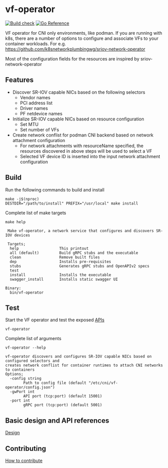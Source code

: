# vf-operator
[![Build check](https://github.com/sriramy/vf-operator/actions/workflows/build_check.yml/badge.svg)](https://github.com/sriramy/vf-operator/actions/workflows/build_check.yml)
[![Go Reference](https://pkg.go.dev/badge/github.com/sriramy/vf-operator.svg)](https://pkg.go.dev/github.com/sriramy/vf-operator)

VF operator for CNI only environments, like podman. If you are running with k8s, there are a number of options to configure and associate VFs to your container workloads.
For e.g. https://github.com/k8snetworkplumbingwg/sriov-network-operator 

Most of the configuration fields for the resources are inspired by sriov-network-operator

## Features
* Discover SR-IOV capable NICs based on the following selectors
  * Vendor names
  * PCI address list
  * Driver names
  * PF netdevice names
* Initialize SR-IOV capable NICs based on resource configuration
  * Set MTU
  * Set number of VFs
* Create network conflist for podman CNI backend based on network attachment configuration
  * For network attachments with resourceName specified, the resources discovered in above steps will be used to select a VF
  * Selected VF device ID is inserted into the input network attachment configuration

## Build
Run the following commands to build and install
```
make -j$(nproc)
DESTDIR="/path/to/install" PREFIX="/usr/local" make install 
```

Complete list of make targets
```
make help

 Make vf-operator, a network service that configures and discovers SR-IOV devices

 Targets;
  help                  This printout
  all (default)         Build gRPC stubs and the executable
  clean                 Remove built files
  dep                   Installs pre-requisites
  stubs                 Generates gRPC stubs and OpenAPIv2 specs
  test
  install               Installs the executable
  swagger_install       Installs static swagger UI

Binary:
  bin/vf-operator
```

## Test
Start the VF operator and test the exposed [APIs](docs/DESIGN.md)
```
vf-operator
```

Complete list of arguments
```
vf-operator --help

vf-operator discovers and configures SR-IOV capable NICs based on configured selectors and
creates network conflist for container runtimes to attach CNI networks to containers
Options;
  -config string
        Path to config file (default "/etc/cni/vf-operator/config.json")
  -gwPort int
        API port (tcp:port) (default 15001)
  -port int
        gRPC port (tcp:port) (default 5001)
```

## Basic design and API references
[Design](docs/DESIGN.md)

## Contributing
[How to contribute](docs/CONTRIBUTING.md)